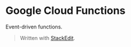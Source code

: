 # Google Cloud Functions

Event-driven functions. 


> Written with [StackEdit](https://stackedit.io/).
<!--stackedit_data:
eyJoaXN0b3J5IjpbLTU4ODgxMTU5NF19
-->